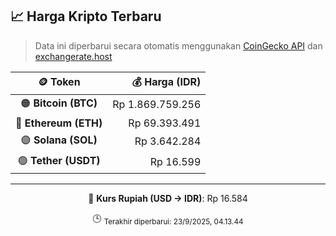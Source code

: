 

<!-- HARGA_KRIPTO -->
## 📈 Harga Kripto Terbaru

> Data ini diperbarui secara otomatis menggunakan [CoinGecko API](https://www.coingecko.com/) dan [exchangerate.host](https://exchangerate.host/)

<div align="center">

| 🪙 Token | 💰 Harga (IDR) |
|:------:|---------------:|
| 🟠 **Bitcoin (BTC)**   | Rp 1.869.759.256 |
| 🔵 **Ethereum (ETH)**  | Rp 69.393.491 |
| 🟣 **Solana (SOL)**    | Rp 3.642.284 |
| 🟢 **Tether (USDT)**   | Rp 16.599 |

---

💱 **Kurs Rupiah (USD → IDR)**: Rp 16.584

🕒 <sub>Terakhir diperbarui: 23/9/2025, 04.13.44</sub>

</div>
<!-- /HARGA_KRIPTO -->